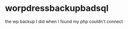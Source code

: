 worpdressbackupbadsql
=====================

the wp backup I did when I found my php couldn't connect
